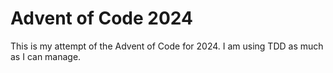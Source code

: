 # Advent of Code 2024

This is my attempt of the Advent of Code for 2024. I am using TDD as much as I can manage.